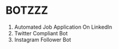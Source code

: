 # BOTZZZ
1. Automated Job Application On LinkedIn
2. Twitter Compliant Bot
3. Instagram Follower Bot
